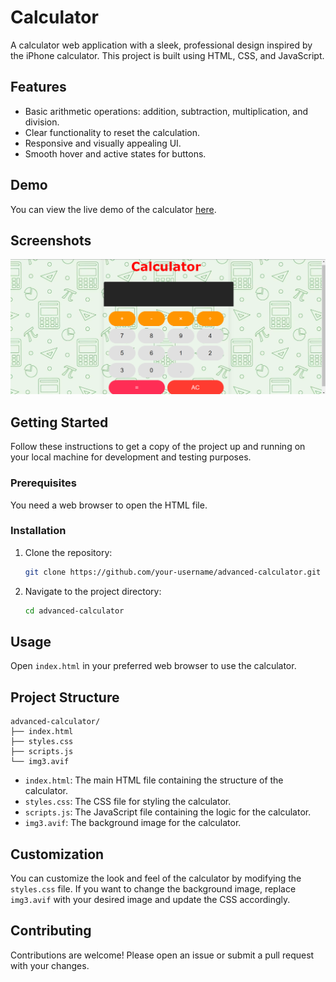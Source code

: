 # Calculator



A calculator web application with a sleek, professional design inspired by the iPhone calculator. This project is built using HTML, CSS, and JavaScript.

## Features

- Basic arithmetic operations: addition, subtraction, multiplication, and division.
- Clear functionality to reset the calculation.
- Responsive and visually appealing UI.
- Smooth hover and active states for buttons.

## Demo

You can view the live demo of the calculator [here](#https://prako227g.github.io/Calculator/).

## Screenshots

![Calculator Screenshot](result.png)

## Getting Started

Follow these instructions to get a copy of the project up and running on your local machine for development and testing purposes.

### Prerequisites

You need a web browser to open the HTML file.

### Installation

1. Clone the repository:
   ```sh
   git clone https://github.com/your-username/advanced-calculator.git
   ```
2. Navigate to the project directory:
   ```sh
   cd advanced-calculator
   ```

## Usage

Open `index.html` in your preferred web browser to use the calculator.

## Project Structure

```
advanced-calculator/
├── index.html
├── styles.css
├── scripts.js
└── img3.avif
```

- `index.html`: The main HTML file containing the structure of the calculator.
- `styles.css`: The CSS file for styling the calculator.
- `scripts.js`: The JavaScript file containing the logic for the calculator.
- `img3.avif`: The background image for the calculator.

## Customization

You can customize the look and feel of the calculator by modifying the `styles.css` file. If you want to change the background image, replace `img3.avif` with your desired image and update the CSS accordingly.

## Contributing

Contributions are welcome! Please open an issue or submit a pull request with your changes.



